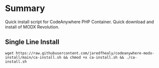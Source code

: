# Summary
Quick install script for CodeAnywhere PHP Container. Quick download and install of MODX Revolution.

## Single Line Install
```
wget https://raw.githubusercontent.com/jaredfhealy/codeanywhere-modx-install/main/ca-install.sh && chmod +x ca-install.sh && ./ca-install.sh
```
